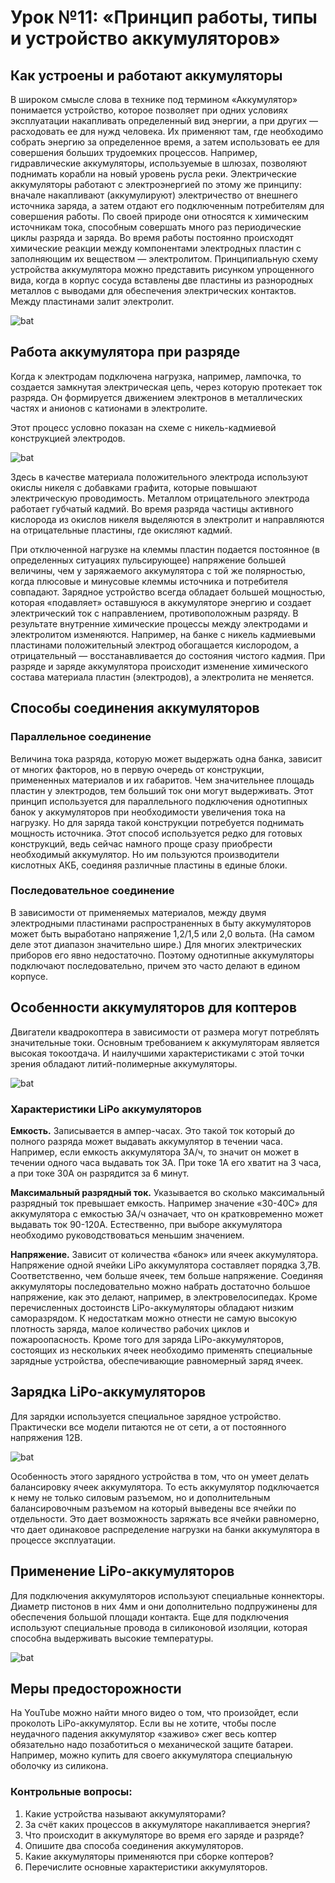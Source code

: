 Урок №11: «Принцип работы, типы и устройство аккумуляторов»
===========================================================

Как устроены и работают аккумуляторы
------------------------------------

В широком смысле слова в технике под термином «Аккумулятор» понимается устройство, которое позволяет при одних условиях эксплуатации накапливать определенный вид энергии, а при других — расходовать ее для нужд человека.
Их применяют там, где необходимо собрать энергию за определенное время, а затем использовать ее для совершения больших трудоемких процессов. Например, гидравлические аккумуляторы, используемые в шлюзах, позволяют поднимать корабли на новый уровень русла реки.
Электрические аккумуляторы работают с электроэнергией по этому же принципу: вначале накапливают (аккумулируют) электричество от внешнего источника заряда, а затем отдают его подключенным потребителям для совершения работы. По своей природе они относятся к химическим источникам тока, способным совершать много раз периодические циклы разряда и заряда.
Во время работы постоянно происходят химические реакции между компонентами электродных пластин с заполняющим их веществом — электролитом.
Принципиальную схему устройства аккумулятора можно представить рисунком упрощенного вида, когда в корпус сосуда вставлены две пластины из разнородных металлов с выводами для обеспечения электрических контактов. Между пластинами залит электролит. 

![bat](../assets/11_1.png)
 
Работа аккумулятора при разряде
-------------------------------

Когда к электродам подключена нагрузка, например, лампочка, то создается замкнутая электрическая цепь, через которую протекает ток разряда. Он формируется движением электронов в металлических частях и анионов с катионами в электролите.

Этот процесс условно показан на схеме с никель-кадмиевой конструкцией электродов. 

![bat](../assets/11_2.png)

Здесь в качестве материала положительного электрода используют окислы никеля с добавками графита, которые повышают электрическую проводимость. Металлом отрицательного электрода работает губчатый кадмий.
Во время разряда частицы активного кислорода из окислов никеля выделяются в электролит и направляются на отрицательные пластины, где окисляют кадмий.

При отключенной нагрузке на клеммы пластин подается постоянное (в определенных ситуациях пульсирующее) напряжение большей величины, чем у заряжаемого аккумулятора с той же полярностью, когда плюсовые и минусовые клеммы источника и потребителя совпадают.
Зарядное устройство всегда обладает большей мощностью, которая «подавляет» оставшуюся в аккумуляторе энергию и создает электрический ток с направлением, противоположным разряду. В результате внутренние химические процессы между электродами и электролитом изменяются. Например, на банке с никель кадмиевыми пластинами положительный электрод обогащается кислородом, а отрицательный — восстанавливается до состояния чистого кадмия.
При разряде и заряде аккумулятора происходит изменение химического состава материала пластин (электродов), а электролита не меняется.

Способы соединения аккумуляторов
--------------------------------

### Параллельное соединение

Величина тока разряда, которую может выдержать одна банка, зависит от многих факторов, но в первую очередь от конструкции, примененных материалов и их габаритов. Чем значительнее площадь пластин у электродов, тем больший ток они могут выдерживать.
Этот принцип используется для параллельного подключения однотипных банок у аккумуляторов при необходимости увеличения тока на нагрузку. Но для заряда такой конструкции потребуется поднимать мощность источника. Этот способ используется редко для готовых конструкций, ведь сейчас намного проще сразу приобрести необходимый аккумулятор. Но им пользуются производители кислотных АКБ, соединяя различные пластины в единые блоки.

### Последовательное соединение

В зависимости от применяемых материалов, между двумя электродными пластинами распространенных в быту аккумуляторов может быть выработано напряжение 1,2/1,5 или 2,0 вольта. (На самом деле этот диапазон значительно шире.) Для многих электрических приборов его явно недостаточно. Поэтому однотипные аккумуляторы подключают последовательно, причем это часто делают в едином корпусе.

Особенности аккумуляторов для коптеров
--------------------------------------

Двигатели квадрокоптера в зависимости от размера могут потреблять значительные токи. Основным требованием к аккумуляторам является высокая токоотдача. И наилучшими характеристиками с этой точки зрения обладают литий-полимерные аккумуляторы.  

![bat](../assets/11_3.png)

### Характеристики LiPo аккумуляторов

**Емкость.** Записывается в ампер-часах. Это такой ток который до полного разряда может выдавать аккумулятор в течении часа. Например, если емкость аккумулятора 3А/ч, то значит он может в течении одного часа выдавать ток 3А. При токе 1А его хватит на 3 часа, а при токе 30А он разрядится за 6 минут.

**Максимальный разрядный ток.** Указывается во сколько максимальный разрядный ток превышает емкость. Например значение «30-40C» для аккумулятора с емкостью 3А/ч означает, что он кратковременно может выдавать ток 90-120А. Естественно, при выборе аккумулятора необходимо руководствоваться меньшим значением.

**Напряжение.** Зависит от количества «банок» или ячеек аккумулятора. Напряжение одной ячейки LiPo аккумулятора составляет порядка 3,7В. Соответственно, чем больше ячеек, тем больше напряжение. Соединяя аккумуляторы последовательно можно набрать достаточно большое напряжение, как это делают, например, в электровелосипедах.
Кроме перечисленных достоинств LiPo-аккумуляторы обладают низким саморазрядом. К недостаткам можно отнести не самую высокую плотность заряда, малое количество рабочих циклов и пожароопасность. Кроме того для заряда LiPo-аккумуляторов, состоящих из нескольких ячеек необходимо применять специальные зарядные устройства, обеспечивающие равномерный заряд ячеек.

Зарядка LiPo-аккумуляторов
--------------------------

Для зарядки используется  специальное зарядное устройство. Практически все модели питаются не от сети, а от постоянного напряжения 12В.

![bat](../assets/11_4.png)

Особенность этого зарядного устройства в том, что он умеет делать балансировку ячеек аккумулятора. То есть аккумулятор подключается к нему не только силовым разъемом, но и дополнительным балансировочным разъемом на который выведены все ячейки по отдельности. Это дает возможность заряжать все ячейки равномерно, что дает одинаковое распределение нагрузки на банки аккумулятора в процессе эксплуатации.

Применение LiPo-аккумуляторов
-----------------------------

Для подключения аккумуляторов используют специальные коннекторы. Диаметр пистонов в них 4мм и они дополнительно подпружинены для обеспечения большой площади контакта. Еще для подключения используют специальные провода в силиконовой изоляции, которая способна выдерживать высокие температуры.

![bat](../assets/11_5.png)
 
Меры предосторожности
---------------------

На YouTube можно найти много видео о том, что произойдет, если проколоть LiPo-аккумулятор. Если вы не хотите, чтобы после неудачного падения аккумулятор «заживо» сжег весь коптер обязательно надо позаботиться о механической защите батареи. Например, можно купить для своего аккумулятора специальную оболочку из силикона.

### Контрольные вопросы:

1)	Какие устройства называют аккумуляторами?
2)	За счёт каких процессов в аккумуляторе накапливается энергия?
3)	Что происходит в аккумуляторе во время его заряде и разряде? 
4)	Опишите два способа соединения аккумуляторов.
5)	Какие аккумуляторы применяются при сборке коптеров?
6)	Перечислите основные характеристики аккумуляторов.
